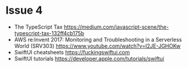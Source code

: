 # Issue 4

- The TypeScript Tax https://medium.com/javascript-scene/the-typescript-tax-132ff4cb175b
- AWS re:Invent 2017: Monitoring and Troubleshooting in a Serverless World (SRV303) https://www.youtube.com/watch?v=I2JE-JGHOKw
- SwiftUI cheatsheets https://fuckingswiftui.com
- SwiftUI tutorials https://developer.apple.com/tutorials/swiftui
